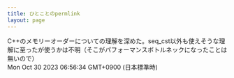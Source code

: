 ```yaml
---
title: ひとことのpermlink
layout: page
---
```

<div class="box" dt="1698616594986">
  C++のメモリーオーダーについての理解を深めた。seq_cst以外も使えそうな理解に至ったが使うかは不明（そこがパフォーマンスボトルネックになったことは無いので）
  <div class="content is-small">Mon Oct 30 2023 06:56:34 GMT+0900 (日本標準時)</div>
</div>
